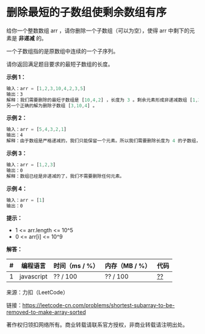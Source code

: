 # 删除最短的子数组使剩余数组有序

给你一个整数数组 arr ，请你删除一个子数组（可以为空），使得 arr 中剩下的元素是 **非递减** 的。

一个子数组指的是原数组中连续的一个子序列。

请你返回满足题目要求的最短子数组的长度。

**示例 1：**

``` javascript
输入：arr = [1,2,3,10,4,2,3,5]
输出：3
解释：我们需要删除的最短子数组是 [10,4,2] ，长度为 3 。剩余元素形成非递减数组 [1,2,3,3,5] 。
另一个正确的解为删除子数组 [3,10,4] 。
```

**示例 2：**

``` javascript
输入：arr = [5,4,3,2,1]
输出：4
解释：由于数组是严格递减的，我们只能保留一个元素。所以我们需要删除长度为 4 的子数组，要么删除 [5,4,3,2]，要么删除 [4,3,2,1]。
```

**示例 3：**

``` javascript
输入：arr = [1,2,3]
输出：0
解释：数组已经是非递减的了，我们不需要删除任何元素。
```

**示例 4：**

``` javascript
输入：arr = [1]
输出：0
```

**提示：**

- 1 <= arr.length <= 10^5
- 0 <= arr[i] <= 10^9

**解答：**

**#**|**编程语言**|**时间（ms / %）**|**内存（MB / %）**|**代码**
--|--|--|--|--
1|javascript|?? / 100|?? / 100|[??](./javascript/ac_v1.js)

来源：力扣（LeetCode）

链接：https://leetcode-cn.com/problems/shortest-subarray-to-be-removed-to-make-array-sorted

著作权归领扣网络所有。商业转载请联系官方授权，非商业转载请注明出处。
